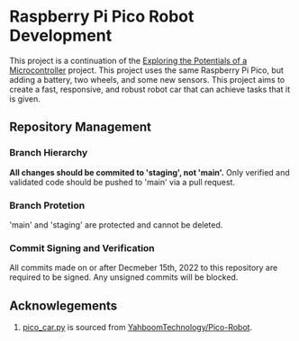 # Raspberry Pi Pico Robot Development
This project is a continuation of the [Exploring the Potentials of a Microcontroller](https://shihlings.github.io/index.html#microcontroller) project. This project uses the same Raspberry Pi Pico, but adding a battery, two wheels, and some new sensors. This project aims to create a fast, responsive, and robust robot car that can achieve tasks that it is given.

## Repository Management
### Branch Hierarchy
<b>All changes should be commited to 'staging', not 'main'.</b> Only verified and validated code should be pushed to 'main' via a pull request.

### Branch Protetion
'main' and 'staging' are protected and cannot be deleted.

### Commit Signing and Verification
All commits made on or after Decmeber 15th, 2022 to this repository are required to be signed. Any unsigned commits will be blocked.

## Acknowlegements
1. [pico_car.py](https://github.com/shihlings/rpi-pico-robot/blob/main/pico_car.py) is sourced from [YahboomTechnology/Pico-Robot](https://github.com/YahboomTechnology/Pico-Robot).
